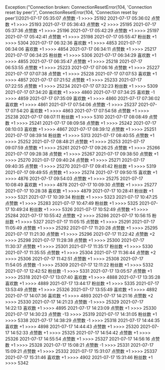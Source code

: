 Exception:("Connection broken: ConnectionResetError(104, 'Connection reset by peer')", ConnectionResetError(104, 'Connection reset by peer'))2021-07-17  05:35:07   点赞数 -1 >>>> 25192
2021-07-17  05:36:02   点赞数 +1 >>>> 25193
2021-07-17  05:36:43   点赞数 +2 >>>> 25195
2021-07-17  05:37:36   点赞数 +1 >>>> 25196
2021-07-17  05:42:29   点赞数 +1 >>>> 25197
2021-07-17  05:42:41   点赞数 +1 >>>> 25198
2021-07-17  05:55:47   粉丝数 +1 >>>> 5304
2021-07-17  06:32:36   喜欢数 +1 >>>> 4853
2021-07-17  06:34:06   喜欢数 +1 >>>> 4854
2021-07-17  06:34:11   点赞数 +1 >>>> 25217
2021-07-17  06:34:25   粉丝数 +1 >>>> 5306
2021-07-17  06:34:29   喜欢数 +1 >>>> 4855
2021-07-17  06:35:47   点赞数 +1 >>>> 25218
2021-07-17  06:53:55   点赞数 +1 >>>> 25223
2021-07-17  07:06:16   点赞数 +1 >>>> 25227
2021-07-17  07:07:38   点赞数 +1 >>>> 25228
2021-07-17  07:07:53   喜欢数 +1 >>>> 4857
2021-07-17  07:21:52   点赞数 +1 >>>> 25233
2021-07-17  07:22:55   点赞数 +1 >>>> 25234
2021-07-17  07:32:23   粉丝数 +1 >>>> 5309
2021-07-17  07:34:20   喜欢数 +1 >>>> 4860
2021-07-17  07:34:25   喜欢数 -1 >>>> 4859
2021-07-17  07:35:09   喜欢数 +1 >>>> 4860
2021-07-17  07:36:02   喜欢数 +1 >>>> 4861
2021-07-17  07:54:06   点赞数 -1 >>>> 25237
2021-07-17  07:54:20   喜欢数 +1 >>>> 4863
2021-07-17  07:54:58   点赞数 +1 >>>> 25238
2021-07-17  08:07:11   粉丝数 +1 >>>> 5310
2021-07-17  08:08:49   点赞数 +1 >>>> 25241
2021-07-17  08:09:58   点赞数 +1 >>>> 25242
2021-07-17  08:10:03   喜欢数 +1 >>>> 4867
2021-07-17  08:39:12   点赞数 +1 >>>> 25251
2021-07-17  08:39:14   粉丝数 +1 >>>> 5313
2021-07-17  08:40:55   点赞数 +1 >>>> 25252
2021-07-17  08:48:21   点赞数 +1 >>>> 25253
2021-07-17  09:07:59   点赞数 +1 >>>> 25261
2021-07-17  09:26:25   点赞数 +1 >>>> 25266
2021-07-17  09:28:38   点赞数 +1 >>>> 25267
2021-07-17  09:38:50   点赞数 +1 >>>> 25270
2021-07-17  09:40:24   点赞数 +1 >>>> 25271
2021-07-17  09:40:35   点赞数 -1 >>>> 25270
2021-07-17  09:41:42   粉丝数 +1 >>>> 5319
2021-07-17  09:49:55   点赞数 +1 >>>> 25274
2021-07-17  09:50:15   喜欢数 +1 >>>> 4876
2021-07-17  09:54:03   点赞数 +1 >>>> 25275
2021-07-17  10:08:49   喜欢数 +1 >>>> 4878
2021-07-17  10:09:30   点赞数 +1 >>>> 25277
2021-07-17  10:28:38   喜欢数 +1 >>>> 4879
2021-07-17  10:28:41   粉丝数 +1 >>>> 5321
2021-07-17  10:39:34   粉丝数 +1 >>>> 5323
2021-07-17  10:47:25   点赞数 +1 >>>> 25283
2021-07-17  10:47:49   粉丝数 +1 >>>> 5325
2021-07-17  10:49:24   粉丝数 +1 >>>> 5326
2021-07-17  10:52:49   点赞数 +1 >>>> 25284
2021-07-17  10:55:42   点赞数 +2 >>>> 25286
2021-07-17  10:56:15   粉丝数 +1 >>>> 5327
2021-07-17  11:05:15   点赞数 +1 >>>> 25291
2021-07-17  11:05:49   点赞数 +1 >>>> 25292
2021-07-17  11:20:28   点赞数 +1 >>>> 25295
2021-07-17  11:21:30   点赞数 +1 >>>> 25296
2021-07-17  11:22:42   点赞数 +2 >>>> 25298
2021-07-17  11:28:38   点赞数 +1 >>>> 25300
2021-07-17  11:30:37   点赞数 +1 >>>> 25301
2021-07-17  11:35:17   粉丝数 +1 >>>> 5330
2021-07-17  11:35:55   点赞数 +1 >>>> 25304
2021-07-17  11:36:44   点赞数 +2 >>>> 25306
2021-07-17  11:42:51   点赞数 +1 >>>> 25308
2021-07-17  11:54:05   点赞数 -1 >>>> 25309
2021-07-17  12:11:22   粉丝数 +1 >>>> 5332
2021-07-17  12:42:52   粉丝数 -1 >>>> 5331
2021-07-17  13:05:57   点赞数 +1 >>>> 25318
2021-07-17  13:07:40   喜欢数 +1 >>>> 4888
2021-07-17  13:35:28   喜欢数 +1 >>>> 4889
2021-07-17  13:44:17   粉丝数 +1 >>>> 5335
2021-07-17  13:53:49   点赞数 +1 >>>> 25326
2021-07-17  13:55:49   喜欢数 +1 >>>> 4892
2021-07-17  14:07:36   喜欢数 +1 >>>> 4893
2021-07-17  14:21:16   点赞数 +2 >>>> 25330
2021-07-17  14:21:23   点赞数 -1 >>>> 25329
2021-07-17  14:22:13   喜欢数 +1 >>>> 4895
2021-07-17  14:23:09   点赞数 +1 >>>> 25330
2021-07-17  14:30:23   点赞数 -13 >>>> 25319
2021-07-17  14:31:05   粉丝数 +1 >>>> 5338
2021-07-17  14:38:29   点赞数 -1 >>>> 25318
2021-07-17  14:44:35   喜欢数 +1 >>>> 4898
2021-07-17  14:44:43   点赞数 +1 >>>> 25320
2021-07-17  14:52:33   点赞数 +1 >>>> 25325
2021-07-17  14:54:42   点赞数 +1 >>>> 25326
2021-07-17  14:55:54   点赞数 +1 >>>> 25327
2021-07-17  14:56:16   点赞数 +1 >>>> 25328
2021-07-17  15:08:21   点赞数 -1 >>>> 25331
2021-07-17  15:09:21   点赞数 +1 >>>> 25332
2021-07-17  15:31:07   点赞数 +1 >>>> 25337
2021-07-17  15:31:46   喜欢数 +1 >>>> 4902
2021-07-17  15:31:46   粉丝数 +1 >>>> 5342
